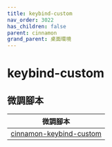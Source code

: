 ```yaml
---
title: keybind-custom
nav_order: 3022
has_children: false
parent: cinnamon
grand_parent: 桌面環境
---
```



# keybind-custom

## 微調腳本

| 微調腳本 |
| --- |
| [cinnamon-keybind-custom](https://github.com/samwhelp/note-about-ubuntu/tree/gh-pages/_demo/adjustment/de/cinnamon/part/cinnamon-keybind-custom) |
